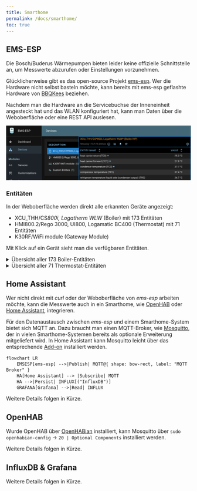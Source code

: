 ```yaml
---
title: Smarthome
permalink: /docs/smarthome/
toc: true
---
```


## EMS-ESP

Die Bosch/Buderus Wärmepumpen bieten leider keine offizielle Schnittstelle an, um Messwerte abzurufen oder Einstellungen vorzunehmen.

Glücklicherweise gibt es das open-source Projekt [ems-esp](https://emsesp.org).
Wer die Hardware nicht selbst basteln möchte, kann bereits mit ems-esp geflashte Hardware von [BBQKees](https://bbqkees-electronics.nl/?lang=de) beziehen.

Nachdem man die Hardware an die Servicebuchse der Inneneinheit angesteckt hat und das WLAN konfiguriert hat, kann man Daten über die Weboberfläche oder eine REST API auslesen.

![Weboberfläche von ems-esp](/assets/images/EMS-ESP.png "Weboberfläche ems-esp")

### Entitäten

In der Weboberfläche werden direkt alle erkannten Geräte angezeigt:

- XCU_THH/CS*800i, Logatherm WLW* (Boiler) mit 173 Entitäten
- HMI800.2/Rego 3000, UI800, Logamatic BC400 (Thermostat) mit 71 Entitäten
- K30RF/WiFi module (Gateway Module)

Mit Klick auf ein Gerät sieht man die verfügbaren Entitäten.

<details>
  <summary>Übersicht aller 173 Boiler-Entitäten</summary>

| Entitätsname                                | Wert            | Einheit | Schreibbar | Wertebereich                                                                   |
| ------------------------------------------- | --------------- | ------- | ---------- | ------------------------------------------------------------------------------ |
| reset                                       |                 |         | yes        | - \| maintenance \| error \| history \| message                                |
| force heating off                           | off             |         | yes        | off \| on                                                                      |
| heating active                              | on              |         | no         |                                                                                |
| tapwater active                             | off             |         | no         |                                                                                |
| selected flow temperature                   | 27              | C       | yes        | 0, 90                                                                          |
| heating pump modulation                     | 25              |         | no         |                                                                                |
| outside temperature                         | 8.8             | C       | no         |                                                                                |
| current flow temperature                    | 27              | C       | no         |                                                                                |
| return temperature                          | 24.8            | C       | no         |                                                                                |
| system pressure                             | 1.5             | bar     | no         |                                                                                |
| low loss header                             | 0               | C       | no         |                                                                                |
| heating activated                           | on              |         | yes        | off \| on                                                                      |
| heating temperature                         | 75              | C       | yes        | 0, 90                                                                          |
| heating pump                                | on              |         | no         |                                                                                |
| boiler pump max power                       | 0               |         | yes        | 0, 100                                                                         |
| boiler pump min power                       | 0               |         | yes        | 0, 100                                                                         |
| boiler pump characteristic                  | proportional    |         | yes        | proportional \| 150mbar \| 200mbar \| 250mbar \| 300mbar \| 350mbar \| 400mbar |
| burner selected max power                   | 0               |         | yes        | 0, 254                                                                         |
| burner current power                        | 26              |         | no         |                                                                                |
| burner starts                               | 0               |         | no         |                                                                                |
| total burner operating time                 | 0               | minutes | no         |                                                                                |
| burner stage 2 operating time               | 0               | minutes | no         |                                                                                |
| total heat operating time                   | 0               | minutes | no         |                                                                                |
| burner starts heating                       | 0               |         | no         |                                                                                |
| total UBA operating time                    | 283,182         | minutes | no         |                                                                                |
| emergency operation                         | off             |         | yes        | off \| on                                                                      |
| emergency temperature                       | 0               | C       | yes        | 0, 70                                                                          |
| total energy                                | 2,273           | kWh     | no         |                                                                                |
| dhw energy                                  | 1,055           | kWh     | no         |                                                                                |
| energy heating                              | 1,218           | kWh     | no         |                                                                                |
| energy cooling                              | 0               | kWh     | no         |                                                                                |
| meter total                                 | 696             | kWh     | no         |                                                                                |
| meter compressor                            | 695             | kWh     | no         |                                                                                |
| meter e-heater                              | 0               | kWh     | no         |                                                                                |
| meter heating                               | 414             | kWh     | no         |                                                                                |
| meter cooling                               | 0               | kWh     | no         |                                                                                |
| dhw meter                                   | 280             | kWh     | no         |                                                                                |
| heatpump total uptime                       | 329,886         | minutes | no         |                                                                                |
| total operating time heat                   | 57,452          | minutes | no         |                                                                                |
| operating time compressor heating           | 41,419          | minutes | no         |                                                                                |
| operating time compressor cooling           | 0               | minutes | no         |                                                                                |
| dhw operating time compressor               | 16,033          | minutes | no         |                                                                                |
| operating time compressor pool              | 0               | minutes | no         |                                                                                |
| total compressor control starts             | 529             |         | no         |                                                                                |
| heating control starts                      | 357             |         | no         |                                                                                |
| cooling control starts                      | 0               |         | no         |                                                                                |
| dhw control starts2                         | 172             |         | no         |                                                                                |
| pool control starts                         | 0               |         | no         |                                                                                |
| total energy consumption                    | 696             | kWh     | no         |                                                                                |
| total energy consumption compressor         | 695             | kWh     | no         |                                                                                |
| energy consumption compressor heating       | 414             | kWh     | no         |                                                                                |
| dhw energy consumption compressor           | 280             | kWh     | no         |                                                                                |
| energy consumption compressor cooling       | 0               | kWh     | no         |                                                                                |
| total aux elec. heater energy consumption   | 0               | kWh     | no         |                                                                                |
| aux elec. heater energy consumption heating | 0               | kWh     | no         |                                                                                |
| dhw aux elec. heater energy consumption     | 0               | kWh     | no         |                                                                                |
| aux elec. heater energy consumption pool    | 0               | kWh     | no         |                                                                                |
| total energy supplied                       | 2,273           | kWh     | no         |                                                                                |
| total energy supplied heating               | 1,218           | kWh     | no         |                                                                                |
| dhw total energy warm supplied              | 1,055           | kWh     | no         |                                                                                |
| total energy supplied cooling               | 0               | kWh     | no         |                                                                                |
| compressor power output                     | 0.4             | kW      | no         |                                                                                |
| pv compressor max power                     | 0               | kW      | yes        | 0, 25                                                                          |
| power reduction                             | 50              |         | yes        | 30, 60                                                                         |
| set differential pressure                   | 250             | mbar    | yes        | 150, 750                                                                       |
| hp compressor                               | on              |         | no         |                                                                                |
| compressor activity                         | heating         |         | no         |                                                                                |
| brine pump speed                            | 0               |         | no         |                                                                                |
| switch valve                                | off             |         | no         |                                                                                |
| compressor speed                            | 26              |         | no         |                                                                                |
| circulation pump speed                      | 25              |         | no         |                                                                                |
| brine in/evaporator                         | 0               | C       | no         |                                                                                |
| brine out/condenser                         | 0               | C       | no         |                                                                                |
| heat carrier return (TC0)                   | 24.8            | C       | no         |                                                                                |
| heat carrier forward (TC1)                  | 27.4            | C       | no         |                                                                                |
| condenser temperature (TC3)                 | 27.3            | C       | no         |                                                                                |
| compressor temperature (TR1)                | 37.6            | C       | no         |                                                                                |
| refrigerant temperature liquid side (TR3)   | 26.2            | C       | no         |                                                                                |
| evaporator inlet temperature (TR4)          | -9.8            | C       | no         |                                                                                |
| compressor inlet temperature (TR5)          | -4.5            | C       | no         |                                                                                |
| compressor outlet temperature (TR6)         | 42.5            | C       | no         |                                                                                |
| refrigerant temperature gas side (TR7)      | 0               | C       | no         |                                                                                |
| air inlet temperature (TL2)                 | 7.1             | C       | no         |                                                                                |
| low pressure side temperature (PL1)         | -10.7           | C       | no         |                                                                                |
| high pressure side temperature (PH1)        | 26.6            | C       | no         |                                                                                |
| drain pan temp (TA4)                        | 4.7             | C       | no         |                                                                                |
| reservoir temp (TW1)                        | 46.6            | C       | no         |                                                                                |
| 4-way valve (VR4)                           | heating & dhw   |         | no         |                                                                                |
| input 1 state                               | off             |         | no         |                                                                                |
| input 1 options                             | 000000000000000 |         | yes        | <inv>[<evu1><evu2><evu3><comp><aux><cool><heat><dhw><pv>]                      |
| input 2 state                               | off             |         | no         |                                                                                |
| input 2 options                             | 000000000000000 |         | yes        | <inv>[<evu1><evu2><evu3><comp><aux><cool><heat><dhw><pv>]                      |
| input 3 state                               | off             |         | no         |                                                                                |
| input 3 options                             | 100000000000000 |         | yes        | <inv>[<evu1><evu2><evu3><comp><aux><cool><heat><dhw><pv>]                      |
| input 4 state                               | off             |         | no         |                                                                                |
| input 4 options                             | 000000000000    |         | yes        | <inv>[<comp><aux><cool><heat><dhw><pv>]                                        |
| heat limit compressor                       | 0 kW            |         | yes        | 0 kW \| 2 kW \| 3 kW \| 4 kW \| 6 kW \| 9 kW                                   |
| heat limit heating                          | 3 kW            |         | yes        | 0 kW \| 2 kW \| 3 kW \| 4 kW \| 6 kW \| 9 kW                                   |
| dhw heat limit                              | 3 kW            |         | yes        | 0 kW \| 2 kW \| 3 kW \| 4 kW \| 6 kW \| 9 kW                                   |
| manual defrost                              | on              |         | yes        | off \| on                                                                      |
| cooling only with PV                        | off             |         | yes        | off \| on                                                                      |
| aux heater only                             | off             |         | yes        | off \| on                                                                      |
| disable aux heater                          | on              |         | yes        | off \| on                                                                      |
| aux heater status                           | 0               |         | no         |                                                                                |
| aux heater on delay                         | 300             | Kmin    | yes        | 10, 1000                                                                       |
| aux heater max limit                        | 2               | K       | yes        | 0, 10                                                                          |
| aux heater limit start                      | 2               | K       | yes        | 0, 10                                                                          |
| aux heater mode                             | eco             |         | yes        | eco \| comfort                                                                 |
| on/off hyst heat                            | 0               | Kmin    | yes        | 0, 1500                                                                        |
| on/off hyst cool                            | 0               | Kmin    | yes        | 0, 1500                                                                        |
| on/off hyst pool                            | 1,125           | Kmin    | yes        | 50, 1500                                                                       |
| silent mode                                 | off             |         | yes        | off \| auto \| on                                                              |
| silent mode from                            | 1,320           | minutes | yes        | 0, 3810                                                                        |
| silent mode to                              | 360             | minutes | yes        | 0, 3810                                                                        |
| min outside temp for silent mode            | -10             | C       | yes        | -126, 126                                                                      |
| outside temp parallel mode                  | -7              | C       | yes        | -126, 126                                                                      |
| aux heater mixing valve                     | 0               |         | no         |                                                                                |
| temp diff TC3/TC0 heat                      | 4.5             | K       | yes        | 2, 10                                                                          |
| temp diff TC3/TC0 cool                      | 3               | K       | yes        | 2, 10                                                                          |
| valve/pump cooling                          | off             |         | yes        | off \| on                                                                      |
| heating cable                               | off             |         | yes        | off \| on                                                                      |
| VC0 valve                                   | off             |         | yes        | off \| on                                                                      |
| primary heatpump                            | off             |         | yes        | off \| on                                                                      |
| primary heatpump modulation                 | 0               |         | yes        | 0, 100                                                                         |
| 3-way valve                                 | off             |         | yes        | off \| on                                                                      |
| el. heater step 1                           | off             |         | yes        | off \| on                                                                      |
| el. heater step 2                           | off             |         | yes        | off \| on                                                                      |
| el. heater step 3                           | off             |         | yes        | off \| on                                                                      |
| condensate reservoir heating (EA0)          | off             |         | no         |                                                                                |
| primary heatpump mode                       | auto            |         | yes        | auto \| continuous                                                             |
| shutdown                                    |                 |         | yes        | off \| on                                                                      |
| Flow PC0                                    | 329             | lh      | no         |                                                                                |
| Flow PC1                                    | 0               | lh      | no         |                                                                                |
| PC1                                         | on              |         | no         |                                                                                |
| PC1 rate                                    | 0               |         | no         |                                                                                |
| dhw alternating operation                   | off             |         | yes        | off \| on                                                                      |
| dhw prioritise heating during dhw           | 30              | minutes | yes        | 20, 120                                                                        |
| dhw prioritise dhw during heating           | 120             | minutes | yes        | 30, 120                                                                        |
| dhw eco+ switch off                         | 0               | C       | yes        | 0, 63                                                                          |
| dhw comfort diff                            | 7               | K       | yes        | 6, 12                                                                          |
| dhw eco diff                                | 7               | K       | yes        | 6, 12                                                                          |
| dhw eco+ diff                               | 7               | K       | yes        | 6, 12                                                                          |
| dhw comfort stop temp                       | 50              | C       | yes        | 0, 254                                                                         |
| dhw eco stop temp                           | 47              | C       | yes        | 0, 254                                                                         |
| dhw eco+ stop temp                          | 40              | C       | yes        | 0, 254                                                                         |
| dhw circulation pump available during dhw   | off             |         | yes        | off \| on                                                                      |
| dhw set temperature                         | 40              | C       | no         |                                                                                |
| dhw selected temperature                    | 45              | C       | yes        | 0, 254                                                                         |
| dhw selected lower temperature              | 40              | C       | yes        | 0, 254                                                                         |
| dhw selected eco+ temperature               | 33              | C       | yes        | 0, 254                                                                         |
| dhw single charge temperature               | 53              | C       | yes        | 0, 254                                                                         |
| dhw comfort mode                            | high comfort    |         | yes        | high comfort \| eco                                                            |
| dhw flow temperature offset                 | 0               | C       | yes        | 0, 100                                                                         |
| dhw charge optimization                     | off             |         | yes        | off \| on                                                                      |
| dhw maximum temperature                     | 0               | C       | yes        | 0, 80                                                                          |
| dhw circulation pump available              | off             |         | yes        | off \| on                                                                      |
| dhw hysteresis on temperature               | 0               | C       | yes        | -126, 126                                                                      |
| dhw hysteresis off temperature              | 0               | C       | yes        | -126, 126                                                                      |
| dhw disinfection temperature                | 70              | C       | yes        | 60, 80                                                                         |
| dhw circulation pump mode                   | 3x3min          |         | yes        | off \| 1x3min \| 2x3min \| 3x3min \| 4x3min \| 5x3min \| 6x3min \| continuous  |
| dhw circulation active                      | off             |         | yes        | off \| on                                                                      |
| dhw current intern temperature              | 46.5            | C       | no         |                                                                                |
| dhw current extern temperature              | 46.5            | C       | no         |                                                                                |
| dhw current tap water flow                  | 0               | lmin    | no         |                                                                                |
| dhw activated                               | on              |         | yes        | off \| on                                                                      |
| dhw one time charging                       | off             |         | yes        | off \| on                                                                      |
| dhw disinfecting                            | off             |         | yes        | off \| on                                                                      |
| dhw charging                                | off             |         | no         |                                                                                |
| dhw recharging                              | off             |         | no         |                                                                                |
| dhw temperature ok                          | off             |         | no         |                                                                                |
| dhw 3-way valve active                      | off             |         | no         |                                                                                |
| dhw starts                                  | 0               |         | no         |                                                                                |
| dhw active time                             | 0               | minutes | no         |                                                                                |

</details>

<details>
  <summary>Übersicht aller 71 Thermostat-Entitäten</summary>

| Entitätsname                                | Wert                | Einheit | Schreibbar | Wertebereich                                                                 |
| ------------------------------------------- | ------------------- | ------- | ---------- | ---------------------------------------------------------------------------- |
| date/time                                   | 03.11.2024 19:28    |         | yes        | NTP \| dd.mm.yyyy-hh:mm:ss-day(0-6)-dst(0/1)                                 |
| internal temperature offset                 | 0                   | C       | yes        | -12, 12                                                                      |
| floor drying                                | off                 |         | no         |                                                                              |
| damped outdoor temperature                  | 9                   | C       | no         |                                                                              |
| floor drying temperature                    | 0                   | C       | no         |                                                                              |
| building type                               | medium              |         | yes        | light \| medium \| heavy                                                     |
| minimal external temperature                | -14                 | C       | yes        | -126, 126                                                                    |
| damping outdoor temperature                 | on                  |         | yes        | off \| on                                                                    |
| energy cost ratio                           | 0                   |         | yes        | 0, 20                                                                        |
| enable raise dhw                            | off                 |         | yes        | off \| on                                                                    |
| raise heating with PV                       | 2                   | K       | yes        | 0, 5                                                                         |
| lower cooling with PV                       | 0                   | K       | yes        | -5, 0                                                                        |
| hc1 selected room temperature               | 21                  | C       | yes        | 0, 30                                                                        |
| hc1 mqtt discovery current room temperature | selTemp             |         | no         |                                                                              |
| hc1 operating mode                          | manual              |         | yes        | off \| manual \| auto                                                        |
| hc1 mode type                               | comfort             |         | no         |                                                                              |
| hc1 eco temperature                         | 19                  | C       | yes        | 0, 127                                                                       |
| hc1 manual temperature                      | 21                  | C       | yes        | 0, 127                                                                       |
| hc1 comfort temperature                     | 21                  | C       | yes        | 0, 127                                                                       |
| hc1 summer temperature                      | 15                  | C       | yes        | 10, 30                                                                       |
| hc1 design temperature                      | 39                  | C       | yes        | 0, 254                                                                       |
| hc1 offset temperature                      | 0                   | C       | yes        | -126, 126                                                                    |
| hc1 min flow temperature                    | 25                  | C       | yes        | 0, 254                                                                       |
| hc1 max flow temperature                    | 39                  | C       | yes        | 0, 254                                                                       |
| hc1 room influence                          | 0                   | C       | yes        | 0, 254                                                                       |
| hc1 room influence factor                   | 0                   |         | yes        | 0, 25                                                                        |
| hc1 current room influence                  | 0                   | C       | no         |                                                                              |
| hc1 nofrost mode                            | outdoor             |         | yes        | room \| outdoor \| room outdoor                                              |
| hc1 nofrost temperature                     | 5                   | C       | yes        | -126, 126                                                                    |
| hc1 target flow temperature                 | 27                  | C       | no         |                                                                              |
| hc1 heating type                            | floor               |         | yes        | off \| radiator \| convector \| floor                                        |
| hc1 heatpump operating mode                 | auto                |         | yes        | off \| auto \| heating \| cooling                                            |
| hc1 heatpump operating state                | heating             |         | no         |                                                                              |
| hc1 control mode                            | weather compensated |         | yes        | weather compensated \| outside basepoint \| n/a \| room \| power \| constant |
| hc1 program                                 | prog 1              |         | yes        | prog 1 \| prog 2                                                             |
| hc1 temporary set temperature automode      | -1                  | C       | yes        | -1, 30                                                                       |
| hc1 temporary set temperature from remote   | 26                  | C       | yes        | -1, 30                                                                       |
| hc1 fast heatup                             | 0                   |         | yes        | 0, 100                                                                       |
| hc1 switch-on optimization                  | off                 |         | yes        | off \| on                                                                    |
| hc1 reduce mode                             | reduce              |         | yes        | outdoor \| room \| reduce                                                    |
| hc1 no reduce below temperature             | -31                 | C       | yes        | -126, 126                                                                    |
| hc1 off/reduce switch temperature           | 0                   | C       | yes        | -126, 126                                                                    |
| hc1 dhw priority                            | off                 |         | yes        | off \| on                                                                    |
| hc1 hp cooling                              | off                 |         | yes        | off \| on                                                                    |
| hc1 cooling on                              | on                  |         | no         |                                                                              |
| hc1 HP Mode                                 | heating             |         | yes        | heating \| cooling \| heating & cooling                                      |
| hc1 dew point offset                        | 3                   | K       | yes        | 2, 10                                                                        |
| hc1 room temp difference                    | 1                   | K       | yes        | 0, 254                                                                       |
| hc1 HP min. flow temp.                      | 10                  | C       | yes        | 0, 254                                                                       |
| hc1 control device                          | off                 |         | yes        | off \| - \| RC100 \| RC100H \| - \| RC120RF \| RC220/RT800 \| single         |
| hc1 room temperature from remote            |                     | C       | yes        | -1, 101                                                                      |
| hc1 room humidity from remote               |                     |         | yes        | -1, 101                                                                      |
| hc1 heat-on delay                           | 5                   | hours   | yes        | 1, 48                                                                        |
| hc1 heat-off delay                          | 3                   | hours   | yes        | 1, 48                                                                        |
| hc1 instant start                           | 4                   | K       | yes        | 1, 10                                                                        |
| hc1 boost mode                              | off                 |         | yes        | off \| on                                                                    |
| hc1 boost time                              | 1                   | hours   | yes        | 0, 254                                                                       |
| hc1 cooling starttemp                       | 23                  | C       | yes        | 20, 35                                                                       |
| hc1 cooling on delay                        | 1                   | hours   | yes        | 1, 48                                                                        |
| hc1 cooling off delay                       | 1                   | hours   | yes        | 1, 48                                                                        |
| hc1 switch program mode                     | level               |         | yes        | level \| absolute                                                            |
| dhw operating mode                          | auto                |         | yes        | off \| eco+ \| eco \| comfort \| auto                                        |
| dhw circulation pump mode                   | on                  |         | yes        | off \| on \| auto \| own prog                                                |
| dhw charge duration                         | 120                 | minutes | yes        | 0, 3810                                                                      |
| dhw charge                                  | off                 |         | yes        | off \| on                                                                    |
| dhw extra                                   | 0                   | C       | no         |                                                                              |
| dhw disinfecting                            | off                 |         | yes        | off \| on                                                                    |
| dhw disinfection day                        | tu                  |         | yes        | mo \| tu \| we \| th \| fr \| sa \| su \| all                                |
| dhw disinfection time                       | 120                 | minutes | yes        | 0, 1431                                                                      |
| dhw daily heating                           | off                 |         | yes        | off \| on                                                                    |
| dhw daily heating time                      | 120                 | minutes | yes        | 0, 1431                                                                      |

</details>

## Home Assistant

Wer nicht direkt mit _curl_ oder der Weboberfläche von _ems-esp_ arbeiten möchte, kann die Messwerte auch in ein Smarthome, wie [OpenHAB](https://www.openhab.org/) oder [Home Assistant](https://www.home-assistant.io/), integrieren.

Für den Datenaustausch zwischen _ems-esp_ und einem Smarthome-System bietet sich MQTT an.
Dazu braucht man einen MQTT-Broker, wie [Mosquitto](https://mosquitto.org/), der in vielen Smarthome-Systemen bereits als optionale Erweiterung mitgeliefert wird.
In Home Assistant kann Mosquitto leicht über das entsprechende [Add-on](https://github.com/home-assistant/addons/blob/master/mosquitto/DOCS.md) installiert werden.

```mermaid
flowchart LR
    EMSESP[ems-esp] -->|Publish| MQTT@{ shape: bow-rect, label: "MQTT Broker" }
    HA[Home Assistant] --> |Subscribe| MQTT
    HA -->|Persist| INFLUX[("InfluxDB")]
    GRAFANA[Grafana] -->|Read| INFLUX
```

Weitere Details folgen in Kürze.

## OpenHAB

Wurde OpenHAB über [OpenHABian](https://www.openhab.org/docs/installation/openhabian.html) installiert, kann Mosquitto über `sudo openhabian-config` -> `20 | Optional Components` installiert werden.

Weitere Details folgen in Kürze.

## InfluxDB & Grafana

Weitere Details folgen in Kürze.
